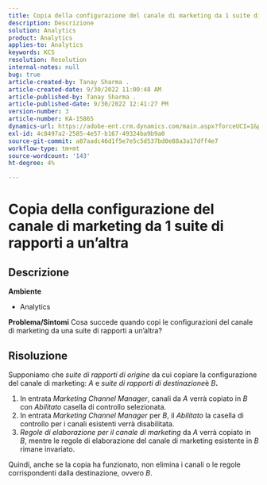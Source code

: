 ```yaml
---
title: Copia della configurazione del canale di marketing da 1 suite di rapporti a un’altra
description: Descrizione
solution: Analytics
product: Analytics
applies-to: Analytics
keywords: KCS
resolution: Resolution
internal-notes: null
bug: true
article-created-by: Tanay Sharma .
article-created-date: 9/30/2022 11:00:48 AM
article-published-by: Tanay Sharma .
article-published-date: 9/30/2022 12:41:27 PM
version-number: 3
article-number: KA-15865
dynamics-url: https://adobe-ent.crm.dynamics.com/main.aspx?forceUCI=1&pagetype=entityrecord&etn=knowledgearticle&id=1c0d961e-af40-ed11-9db1-0022480868ff
exl-id: 4c8497a2-2585-4e57-b167-49324ba9b9a0
source-git-commit: a87aadc46d1f5e7e5c5d537bd0e88a3a17dff4e7
workflow-type: tm+mt
source-wordcount: '143'
ht-degree: 4%

---
```


# Copia della configurazione del canale di marketing da 1 suite di rapporti a un’altra

## Descrizione

<b>Ambiente</b>
- Analytics



<b>Problema/Sintomi</b>
Cosa succede quando copi le configurazioni del canale di marketing da una suite di rapporti a un’altra?


## Risoluzione


Supponiamo che *suite di rapporti di origine* da cui copiare la configurazione del canale di marketing: *A* e *suite di rapporti di destinazione*&#x200B;è *B<b>*.</b>

1. In entrata *Marketing Channel Manager*, canali da *A* verrà copiato in *B* con *Abilitato* casella di controllo selezionata.
2. In entrata *Marketing Channel Manager* per *B*, il *Abilitato* la casella di controllo per i canali esistenti verrà disabilitata.
3. *Regole di elaborazione per il canale di marketing* da *A* verrà copiato in *B*, mentre le regole di elaborazione del canale di marketing esistente in *B* rimane invariato.


Quindi, anche se la copia ha funzionato, non elimina i canali o le regole corrispondenti dalla destinazione, ovvero *B*.
